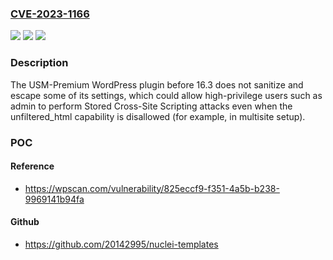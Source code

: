 ### [CVE-2023-1166](https://cve.mitre.org/cgi-bin/cvename.cgi?name=CVE-2023-1166)
![](https://img.shields.io/static/v1?label=Product&message=Ultimate-Premium-Plugin&color=blue)
![](https://img.shields.io/static/v1?label=Version&message=0%3C%2016.3%20&color=brighgreen)
![](https://img.shields.io/static/v1?label=Vulnerability&message=CWE-79%20Cross-Site%20Scripting%20(XSS)&color=brighgreen)

### Description

The USM-Premium WordPress plugin before 16.3 does not sanitize and escape some of its settings, which could allow high-privilege users such as admin to perform Stored Cross-Site Scripting attacks even when the unfiltered_html capability is disallowed (for example, in multisite setup).

### POC

#### Reference
- https://wpscan.com/vulnerability/825eccf9-f351-4a5b-b238-9969141b94fa

#### Github
- https://github.com/20142995/nuclei-templates


